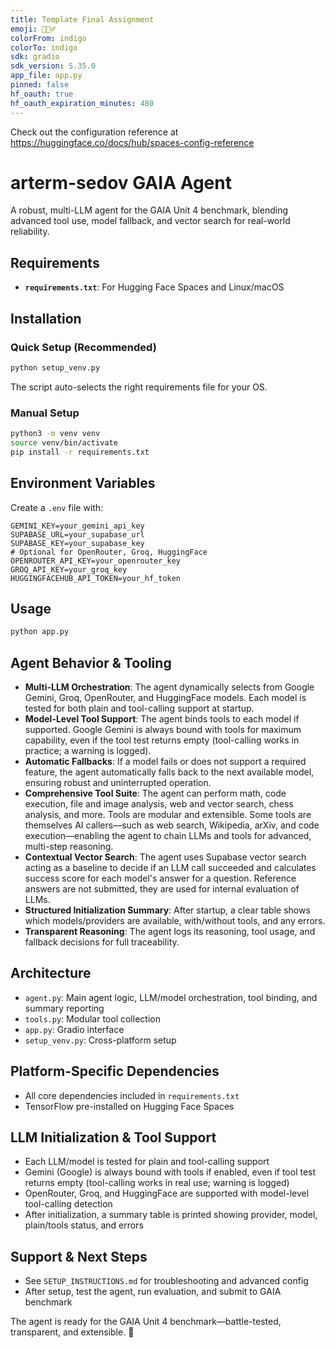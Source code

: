 ```yaml
---
title: Template Final Assignment
emoji: 🕵🏻‍♂️
colorFrom: indigo
colorTo: indigo
sdk: gradio
sdk_version: 5.35.0
app_file: app.py
pinned: false
hf_oauth: true
hf_oauth_expiration_minutes: 480
---
```


Check out the configuration reference at https://huggingface.co/docs/hub/spaces-config-reference

# arterm-sedov GAIA Agent

A robust, multi-LLM agent for the GAIA Unit 4 benchmark, blending advanced tool use, model fallback, and vector search for real-world reliability.

## Requirements

- **`requirements.txt`**: For Hugging Face Spaces and Linux/macOS

## Installation

### Quick Setup (Recommended)
```bash
python setup_venv.py
```
The script auto-selects the right requirements file for your OS.

### Manual Setup
```bash
python3 -m venv venv
source venv/bin/activate
pip install -r requirements.txt
```

## Environment Variables

Create a `.env` file with:
```
GEMINI_KEY=your_gemini_api_key
SUPABASE_URL=your_supabase_url
SUPABASE_KEY=your_supabase_key
# Optional for OpenRouter, Groq, HuggingFace
OPENROUTER_API_KEY=your_openrouter_key
GROQ_API_KEY=your_groq_key
HUGGINGFACEHUB_API_TOKEN=your_hf_token
```

## Usage

```bash
python app.py
```

## Agent Behavior & Tooling

- **Multi-LLM Orchestration**: The agent dynamically selects from Google Gemini, Groq, OpenRouter, and HuggingFace models. Each model is tested for both plain and tool-calling support at startup.
- **Model-Level Tool Support**: The agent binds tools to each model if supported. Google Gemini is always bound with tools for maximum capability, even if the tool test returns empty (tool-calling works in practice; a warning is logged).
- **Automatic Fallbacks**: If a model fails or does not support a required feature, the agent automatically falls back to the next available model, ensuring robust and uninterrupted operation.
- **Comprehensive Tool Suite**: The agent can perform math, code execution, file and image analysis, web and vector search, chess analysis, and more. Tools are modular and extensible. Some tools are themselves AI callers—such as web search, Wikipedia, arXiv, and code execution—enabling the agent to chain LLMs and tools for advanced, multi-step reasoning.
- **Contextual Vector Search**: The agent uses Supabase vector search acting as a baseline to decide if an LLM call succeeded and calculates success score for each model's answer for a question. Reference answers are not submitted, they are used for internal evaluation of LLMs.
- **Structured Initialization Summary**: After startup, a clear table shows which models/providers are available, with/without tools, and any errors.
- **Transparent Reasoning**: The agent logs its reasoning, tool usage, and fallback decisions for full traceability.

## Architecture

- `agent.py`: Main agent logic, LLM/model orchestration, tool binding, and summary reporting
- `tools.py`: Modular tool collection
- `app.py`: Gradio interface
- `setup_venv.py`: Cross-platform setup

## Platform-Specific Dependencies

- All core dependencies included in `requirements.txt`
- TensorFlow pre-installed on Hugging Face Spaces

## LLM Initialization & Tool Support

- Each LLM/model is tested for plain and tool-calling support
- Gemini (Google) is always bound with tools if enabled, even if tool test returns empty (tool-calling works in real use; warning is logged)
- OpenRouter, Groq, and HuggingFace are supported with model-level tool-calling detection
- After initialization, a summary table is printed showing provider, model, plain/tools status, and errors

## Support & Next Steps

- See `SETUP_INSTRUCTIONS.md` for troubleshooting and advanced config
- After setup, test the agent, run evaluation, and submit to GAIA benchmark

The agent is ready for the GAIA Unit 4 benchmark—battle-tested, transparent, and extensible. 🚀